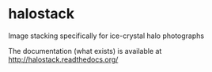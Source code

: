 halostack
=========

Image stacking specifically for ice-crystal halo photographs

The documentation (what exists) is available at http://halostack.readthedocs.org/
